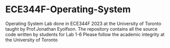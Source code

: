 # ECE344F-Operating-System
Operating System Lab done in ECE344F 2023 at the University of Toronto taught by Prof.Jonathan Eyolfson. The repository contains all the source code written by students for Lab 1-6
Please follow the academic integrity at the University of Toronto
